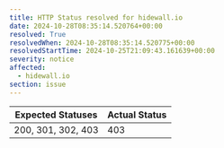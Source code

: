 ```yaml
---
title: HTTP Status resolved for hidewall.io
date: 2024-10-28T08:35:14.520764+00:00
resolved: True
resolvedWhen: 2024-10-28T08:35:14.520775+00:00
resolvedStartTime: 2024-10-25T21:09:43.161639+00:00
severity: notice
affected:
  - hidewall.io
section: issue
---
```


| Expected Statuses | Actual Status  |
|-------------------|----------------|
| 200, 301, 302, 403 | 403 |

